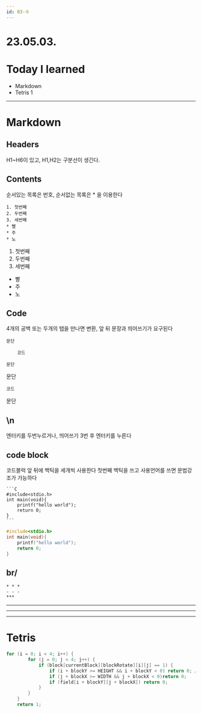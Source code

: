 ```yaml
---
id: 03-수
---
```


# 23.05.03.

# Today I learned

- Markdown
- Tetris 1

---

# Markdown

## Headers

H1~H6이 있고, H1,H2는 구분선이 생긴다.

## Contents

순서있는 목록은 번호, 순서없는 목록은 \* 을 이용한다

    1. 첫번째
    2. 두번째
    3. 세번째
    * 빨
    * 주
    * 노

1. 첫번째
2. 두번째
3. 세번째

- 빨
- 주
- 노

## Code

4개의 공백 또는 두개의 탭을 만나면 변환, 앞 뒤 문장과 띄어쓰기가 요구된다

    문단

        코드

    문단

문단

    코드

문단

## \n

엔터키를 두번누르거나, 띄어쓰기 3번 후 엔터키를 누른다

## code block

코드블럭 앞 뒤에 백틱을 세개씩 사용한다
첫번째 백틱을 쓰고 사용언어를 쓰면 문법강조가 가능하다

    ```C
    #include<stdio.h>
    int main(void){
        printf("hello world");
        return 0;
    }
    ```

```C
#include<stdio.h>
int main(void){
    printf("hello world");
    return 0;
}
```

## br/

    * * *
    - - -
    ***

---

---

---

# Tetris

```C
for (i = 0; i < 4; i++) {
        for (j = 0; j < 4; j++) {
            if (block[currentBlock][blockRotate][i][j] == 1) {
                if (i + blockY >= HEIGHT && i + blockY < 0) return 0; //아니 이걸 왜 &&로 씀..? 빡대가리 아님..?
                if (j + blockX >= WIDTH && j + blockX < 0)return 0;
                if (field[i + blockY][j + blockX]) return 0;
            }
        }
    }
    return 1;
```

